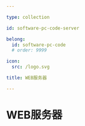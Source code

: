 ```yaml
---

type: collection

id: software-pc-code-server

belong:
  id: software-pc-code
  # order: 9999

icon:
  src: /logo.svg

title: WEB服务器

---
```


# WEB服务器

<ShowBreadcrumb />

<ShowResources />
